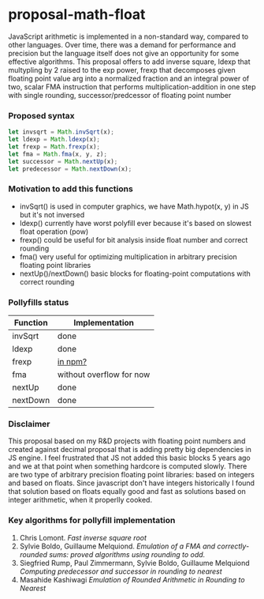 # proposal-math-float

JavaScript arithmetic is implemented in a non-standard way, compared to other languages.
Over time, there was a demand for performance and precision but the language itself does not
give an opportunity for some effective algorithms. This proposal offers to add inverse square,
ldexp that multypling by 2 raised to the exp power, frexp that decomposes given floating point
value arg into a normalized fraction and an integral power of two, scalar FMA instruction that
performs multiplication-addition in one step with single rounding, successor/predcessor of
floating point number

### Proposed syntax
```js
let invsqrt = Math.invSqrt(x);
let ldexp = Math.ldexp(x);
let frexp = Math.frexp(x);
let fma = Math.fma(x, y, z);
let successor = Math.nextUp(x);
let predecessor = Math.nextDown(x);
```

### Motivation to add this functions
- invSqrt() is used in computer graphics, we have Math.hypot(x, y) in JS but it's not inversed
- ldexp() currently have worst polyfill ever because it's based on slowest float operation (pow)
- frexp() could be useful for bit analysis inside float number and correct rounding
- fma() very useful for optimizing multiplication in arbitrary precision floating point libraries
- nextUp()/nextDown() basic blocks for floating-point computations with correct rounding

### Pollyfills status
| Function | Implementation                                              |
|----------|-------------------------------------------------------------|
| invSqrt  | done                                                        |
| ldexp    | done                                                        |
| frexp    | [in npm?](https://www.npmjs.com/package/math-float64-frexp) |
| fma      | without overflow for now                                    |
| nextUp   | done                                                        |
| nextDown | done                                                        |

### Disclaimer
This proposal based on my R&D projects with floating point numbers and created against
decimal proposal that is adding pretty big dependencies in JS engine. I feel frustrated
that JS not added this basic blocks 5 years ago and we at that point when something hardcore
is computed slowly. There are two type of arbitrary precision floating point libraries:
based on integers and based on floats. Since javascript don't have integers historically
I found that solution based on floats equally good and fast as solutions based on
integer arithmetic, when it properlly cooked.

### Key algorithms for pollyfill implementation
1. Chris Lomont. _Fast inverse square root_
2. Sylvie Boldo, Guillaume Melquiond. _Emulation of a FMA and correctly-rounded sums: proved algorithms using rounding to odd._
3. Siegfried Rump, Paul Zimmermann, Sylvie Boldo, Guillaume Melquiond _Computing predecessor and successor in rounding to nearest_
4. Masahide Kashiwagi _Emulation of Rounded Arithmetic in Rounding to Nearest_